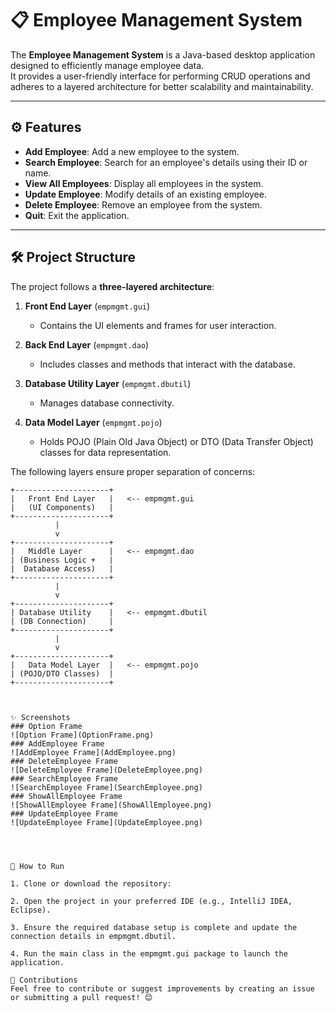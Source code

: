 # 📋 Employee Management System  



The **Employee Management System** is a Java-based desktop application designed to efficiently manage employee data.  
It provides a user-friendly interface for performing CRUD operations and adheres to a layered architecture for better scalability and maintainability.

---

## ⚙️ Features  

- **Add Employee**: Add a new employee to the system.  
- **Search Employee**: Search for an employee's details using their ID or name.  
- **View All Employees**: Display all employees in the system.  
- **Update Employee**: Modify details of an existing employee.  
- **Delete Employee**: Remove an employee from the system.  
- **Quit**: Exit the application.  

---

## 🛠️ Project Structure  

The project follows a **three-layered architecture**:  

1. **Front End Layer** (`empmgmt.gui`)  
   - Contains the UI elements and frames for user interaction.  

2. **Back End Layer** (`empmgmt.dao`)  
   - Includes classes and methods that interact with the database.  

3. **Database Utility Layer** (`empmgmt.dbutil`)  
   - Manages database connectivity.  

4. **Data Model Layer** (`empmgmt.pojo`)  
   - Holds POJO (Plain Old Java Object) or DTO (Data Transfer Object) classes for data representation.  


The following layers ensure proper separation of concerns:  

```plaintext
+---------------------+
|   Front End Layer   |   <-- empmgmt.gui
|   (UI Components)   |
+---------------------+
          |
          v
+---------------------+
|   Middle Layer      |   <-- empmgmt.dao
| (Business Logic +   |
|  Database Access)   |
+---------------------+
          |
          v
+---------------------+
| Database Utility    |   <-- empmgmt.dbutil
| (DB Connection)     |
+---------------------+
          |
          v
+---------------------+
|   Data Model Layer  |   <-- empmgmt.pojo
| (POJO/DTO Classes)  |
+---------------------+



✨ Screenshots
### Option Frame
![Option Frame](OptionFrame.png)
### AddEmployee Frame
![AddEmployee Frame](AddEmployee.png)
### DeleteEmployee Frame
![DeleteEmployee Frame](DeleteEmployee.png)
### SearchEmployee Frame
![SearchEmployee Frame](SearchEmployee.png)
### ShowAllEmployee Frame
![ShowAllEmployee Frame](ShowAllEmployee.png)
### UpdateEmployee Frame
![UpdateEmployee Frame](UpdateEmployee.png)




🚀 How to Run

1. Clone or download the repository:

2. Open the project in your preferred IDE (e.g., IntelliJ IDEA, Eclipse).

3. Ensure the required database setup is complete and update the connection details in empmgmt.dbutil.

4. Run the main class in the empmgmt.gui package to launch the application.

🤝 Contributions
Feel free to contribute or suggest improvements by creating an issue or submitting a pull request! 😊
